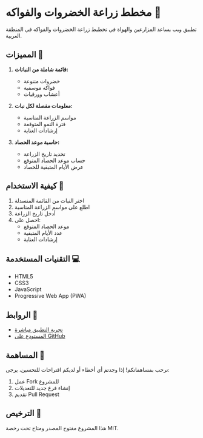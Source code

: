 # مخطط زراعة الخضروات والفواكه 🌱

تطبيق ويب يساعد المزارعين والهواة في تخطيط زراعة الخضروات والفواكه في المنطقة العربية.

## المميزات 🌟

1. **قائمة شاملة من النباتات:**
   - خضروات متنوعة
   - فواكه موسمية
   - أعشاب وورقيات

2. **معلومات مفصلة لكل نبات:**
   - مواسم الزراعة المناسبة
   - فترة النمو المتوقعة
   - إرشادات العناية

3. **حاسبة موعد الحصاد:**
   - تحديد تاريخ الزراعة
   - حساب موعد الحصاد المتوقع
   - عرض الأيام المتبقية للحصاد

## كيفية الاستخدام 📝

1. اختر النبات من القائمة المنسدلة
2. اطلع على مواسم الزراعة المناسبة
3. أدخل تاريخ الزراعة
4. احصل على:
   - موعد الحصاد المتوقع
   - عدد الأيام المتبقية
   - إرشادات العناية

## التقنيات المستخدمة 💻

- HTML5
- CSS3
- JavaScript
- Progressive Web App (PWA)

## الروابط 🔗

- [تجربة التطبيق مباشرة](https://arabic-vegetable-planner.windsurf.build)
- [المستودع على GitHub](https://github.com/Mo7a1398h/arabic-vegetable-planner)

## المساهمة 🤝

نرحب بمساهماتكم! إذا وجدتم أي أخطاء أو لديكم اقتراحات للتحسين، يرجى:
1. عمل Fork للمشروع
2. إنشاء فرع جديد للتعديلات
3. تقديم Pull Request

## الترخيص 📄

هذا المشروع مفتوح المصدر ومتاح تحت رخصة MIT.
